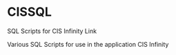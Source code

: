 # CISSQL
SQL Scripts for CIS Infinity Link

Various SQL Scripts for use in the application CIS Infinity
